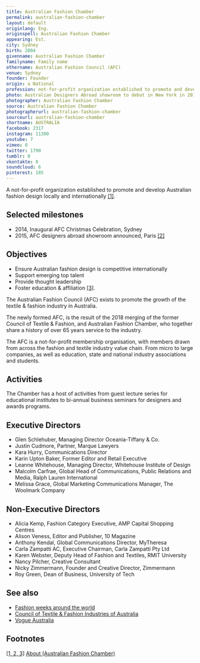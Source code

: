 ```yaml
---
title: Australian Fashion Chamber
permalink: australian-fashion-chamber
layout: default
originlang: Eng.
originspell: Australian Fashion Chamber
appearing: Est.
city: Sydney
birth: 2004
givenname: Australian Fashion Chamber
familyname: Family name
othername: Australian Fashion Council (AFC)
venue: Sydney
founder: Founder
origin: a National
profession: not-for-profit organization established to promote and develop Australian fashion design locally and internationally
photo: Australian Designers Abroad showroom to debut in New York in 2017
photographer: Australian Fashion Chamber
source: Australian Fashion Chamber
photographerurl: australian-fashion-chamber
sourceurl: australian-fashion-chamber
shortname: AUSTRALIA
facebook: 2317
instagram: 11300
youtube: 7
vimeo: 0
twitter: 1790
tumblr: 0
vkontakte: 0
soundcloud: 6
pinterest: 185
---
```


A not-for-profit organization established to promote and develop Australian fashion design locally and internationally <span id="a1">[\[1\]](#f1)</span>.

## Selected milestones

+ 2014, Inaugural AFC Christmas Celebration, Sydney
+ 2015, AFC designers abroad showroom announced, Paris <span id="a2">[\[2\]](#f2)</span>

## Objectives

+ Ensure Australian fashion design is competitive internationally
+ Support emerging top talent
+ Provide thought leadership
+ Foster education & affiliation
<span id="a3">[\[3\]](#f3)</span>.

The Australian Fashion Council (AFC) exists to promote the growth of the textile & fashion industry in Australia.

The newly formed AFC, is the result of the 2018 merging of the former Council of Textile & Fashion, and Australian Fashion Chamber, who together share a history of over 65 years service to the industry.

The AFC is a not-for-profit membership organisation, with members drawn from across the fashion and textile industry value chain. From micro to large companies, as well as education, state and national industry associations and students.

## Activities

The Chamber has a host of activities  from guest lecture series for educational institutes to bi-annual business seminars for designers and awards programs.

## Executive Directors

+ Glen Schlehuber, Managing Director Oceania-Tiffany & Co.
+ Justin Cudmore, Partner, Marque Lawyers
+ Kara Hurry, Communications Director
+ Karin Upton Baker, Former Editor and Retail Executive
+ Leanne Whitehouse, Managing Director, Whitehouse Institute of Design
+ Malcolm Carfrae, Global Head of Communications, Public Relations and Media, Ralph Lauren International
+ Melissa Grace, Global Marketing Communications Manager, The Woolmark Company

## Non-Executive Directors

+ Alicia Kemp, Fashion Category Executive, AMP Capital Shopping Centres
+ Alison Veness, Editor and Publisher, 10 Magazine
+ Anthony Kendal, Global Communications Director, MyTheresa
+ Carla Zampatti AC, Executive Chairman, Carla Zampatti Pty Ltd
+ Karen Webster, Deputy Head of Fashion and Textiles, RMIT University
+ Nancy Pilcher, Creative Consultant
+ Nicky Zimmermann, Founder and Creative Director, Zimmermann
+ Roy Green, Dean of Business, University of Tech

## See also

+ [Fashion weeks around the world](fashion-weeks-around-the-world)
+ [Council of Textile & Fashion Industries of Australia](ctfi-australia)
+ [Vogue Australia](vogue-australia)

## Footnotes

[[1, 2, 3]](#a1) <span id="f1"></span> [About (Australian Fashion Chamber)](https://ausfashioncouncil.com/who-we-are/)
